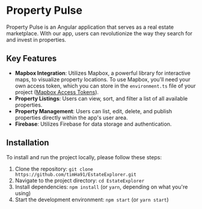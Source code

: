 # Property Pulse

Property Pulse is an Angular application that serves as a real estate marketplace. With our app, users can revolutionize the way they search for and invest in properties.

## Key Features

- **Mapbox Integration**: Utilizes Mapbox, a powerful library for interactive maps, to visualize property locations. To use Mapbox, you'll need your own access token, which you can store in the `environment.ts` file of your project ([Mapbox Access Tokens](https://docs.mapbox.com/help/getting-started/access-tokens/)).
- **Property Listings**: Users can view, sort, and filter a list of all available properties.
- **Property Management**: Users can list, edit, delete, and publish properties directly within the app's user area.
- **Firebase**: Utilizes Firebase for data storage and authentication.

## Installation

To install and run the project locally, please follow these steps:

1. Clone the repository: `git clone https://github.com/timHa91/EstateExplorer.git`
2. Navigate to the project directory: `cd EstateExplorer`
3. Install dependencies: `npm install` (or `yarn`, depending on what you're using)
4. Start the development environment: `npm start` (or `yarn start`)

